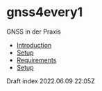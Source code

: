 # gnss4every1
GNSS in der Praxis

- [Introduction](#introduction)
- [Setup](#setup)
- [Requirements](#requirements)
- [Setup](#setup-1)

Draft index 2022.06.09 22:05Z
